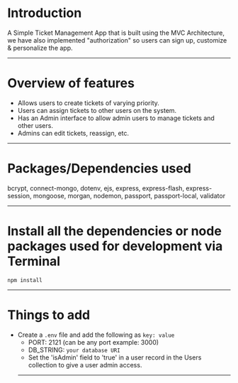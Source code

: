 # Introduction

A Simple Ticket Management App that is built using the MVC Architecture, we have also implemented "authorization" so users can sign up, customize & personalize the app.

---

# Overview of features

- Allows users to create tickets of varying priority.
- Users can assign tickets to other users on the system.
- Has an Admin interface to allow admin users to manage tickets and other users.
- Admins can edit tickets, reassign, etc.

---

# Packages/Dependencies used

bcrypt, connect-mongo, dotenv, ejs, express, express-flash, express-session, mongoose, morgan, nodemon, passport, passport-local, validator

---

# Install all the dependencies or node packages used for development via Terminal

`npm install`

---

# Things to add

- Create a `.env` file and add the following as `key: value`
  - PORT: 2121 (can be any port example: 3000)
  - DB_STRING: `your database URI`
  - Set the 'isAdmin' field to 'true' in a user record in the Users collection to give a user admin access.
  ***
